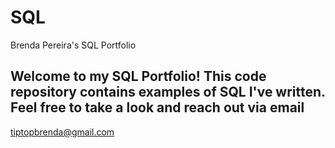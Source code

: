 # SQL
Brenda Pereira's SQL Portfolio

## Welcome to my SQL Portfolio! This code repository contains examples of SQL I've written. Feel free to take a look and reach out via email
tiptopbrenda@gmail.com
